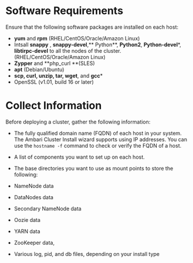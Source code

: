 # Software Requirements

Ensure that the following software packages are installed on each host:
* **yum** and **rpm** (RHEL/CentOS/Oracle/Amazon Linux)
* Intsall  **snappy** , **snappy-devel**,** Python**, **Python2**, **Python-devel***, **libtirpc-devel** to all the nodes of the cluster. (RHEL/CentOS/Oracle/Amazon Linux)
* **Zypper** and **php_curl **(SLES)
* **apt** (Debian/Ubuntu)
* **scp, curl, unzip, tar, wget**, and **gcc***
* OpenSSL (v1.01, build 16 or later)

# Collect Information

Before deploying a cluster, gather the following information:

* The fully qualified domain name (FQDN) of each host in your system. The Ambari Cluster Install wizard supports using IP addresses. You can use the
  `hostname -f` command to check or verify the FQDN of a host.
* A list of components you want to set up on each host.

* The base directories you want to use as mount points to store the following:
*  NameNode data
 * DataNodes data
 * Secondary NameNode data
 * Oozie data
 * YARN data
 * ZooKeeper data,
 * Various log, pid, and db files, depending on your install type


